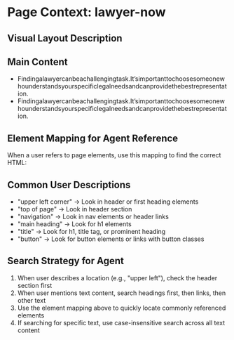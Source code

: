 # Page Context: lawyer-now

## Visual Layout Description

## Main Content
- Findingalawyercanbeachallengingtask.It’simportanttochoosesomeonewhounderstandsyourspecificlegalneedsandcanprovidethebestrepresentation.
- Findingalawyercanbeachallengingtask.It’simportanttochoosesomeonewhounderstandsyourspecificlegalneedsandcanprovidethebestrepresentation.


## Element Mapping for Agent Reference

When a user refers to page elements, use this mapping to find the correct HTML:


## Common User Descriptions

- "upper left corner" → Look in header or first heading elements
- "top of page" → Look in header section
- "navigation" → Look in nav elements or header links
- "main heading" → Look for h1 elements
- "title" → Look for h1, title tag, or prominent heading
- "button" → Look for button elements or links with button classes

## Search Strategy for Agent

1. When user describes a location (e.g., "upper left"), check the header section first
2. When user mentions text content, search headings first, then links, then other text
3. Use the element mapping above to quickly locate commonly referenced elements
4. If searching for specific text, use case-insensitive search across all text content

